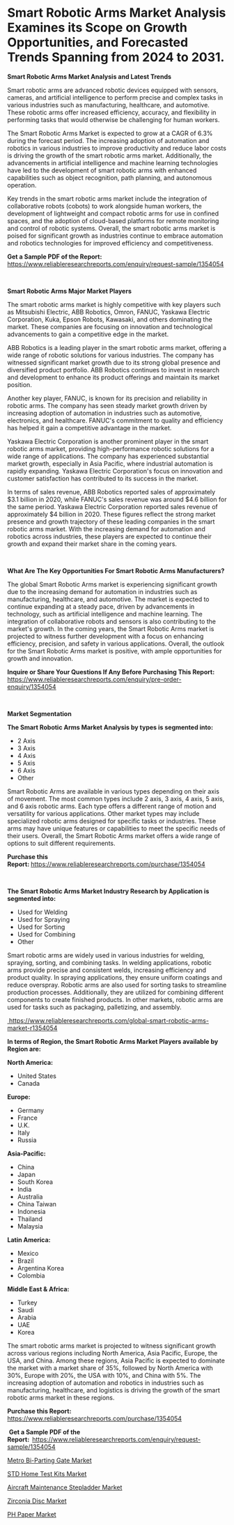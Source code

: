 <p><h1>Smart Robotic Arms Market Analysis Examines its Scope on Growth Opportunities, and Forecasted Trends Spanning from 2024 to 2031.</h1></p><p><strong>Smart Robotic Arms Market Analysis and Latest Trends</strong></p>
<p><p>Smart robotic arms are advanced robotic devices equipped with sensors, cameras, and artificial intelligence to perform precise and complex tasks in various industries such as manufacturing, healthcare, and automotive. These robotic arms offer increased efficiency, accuracy, and flexibility in performing tasks that would otherwise be challenging for human workers.</p><p>The Smart Robotic Arms Market is expected to grow at a CAGR of 6.3% during the forecast period. The increasing adoption of automation and robotics in various industries to improve productivity and reduce labor costs is driving the growth of the smart robotic arms market. Additionally, the advancements in artificial intelligence and machine learning technologies have led to the development of smart robotic arms with enhanced capabilities such as object recognition, path planning, and autonomous operation.</p><p>Key trends in the smart robotic arms market include the integration of collaborative robots (cobots) to work alongside human workers, the development of lightweight and compact robotic arms for use in confined spaces, and the adoption of cloud-based platforms for remote monitoring and control of robotic systems. Overall, the smart robotic arms market is poised for significant growth as industries continue to embrace automation and robotics technologies for improved efficiency and competitiveness.</p></p>
<p><strong>Get a Sample PDF of the Report:&nbsp;</strong> <a href="https://www.reliableresearchreports.com/enquiry/request-sample/1354054">https://www.reliableresearchreports.com/enquiry/request-sample/1354054</a></p>
<p>&nbsp;</p>
<p><strong>Smart Robotic Arms Major Market Players</strong></p>
<p><p>The smart robotic arms market is highly competitive with key players such as Mitsubishi Electric, ABB Robotics, Omron, FANUC, Yaskawa Electric Corporation, Kuka, Epson Robots, Kawasaki, and others dominating the market. These companies are focusing on innovation and technological advancements to gain a competitive edge in the market.</p><p>ABB Robotics is a leading player in the smart robotic arms market, offering a wide range of robotic solutions for various industries. The company has witnessed significant market growth due to its strong global presence and diversified product portfolio. ABB Robotics continues to invest in research and development to enhance its product offerings and maintain its market position.</p><p>Another key player, FANUC, is known for its precision and reliability in robotic arms. The company has seen steady market growth driven by increasing adoption of automation in industries such as automotive, electronics, and healthcare. FANUC's commitment to quality and efficiency has helped it gain a competitive advantage in the market.</p><p>Yaskawa Electric Corporation is another prominent player in the smart robotic arms market, providing high-performance robotic solutions for a wide range of applications. The company has experienced substantial market growth, especially in Asia Pacific, where industrial automation is rapidly expanding. Yaskawa Electric Corporation's focus on innovation and customer satisfaction has contributed to its success in the market.</p><p>In terms of sales revenue, ABB Robotics reported sales of approximately $3.1 billion in 2020, while FANUC's sales revenue was around $4.6 billion for the same period. Yaskawa Electric Corporation reported sales revenue of approximately $4 billion in 2020. These figures reflect the strong market presence and growth trajectory of these leading companies in the smart robotic arms market. With the increasing demand for automation and robotics across industries, these players are expected to continue their growth and expand their market share in the coming years.</p></p>
<p>&nbsp;</p>
<p><strong>What Are The Key Opportunities For Smart Robotic Arms Manufacturers?</strong></p>
<p><p>The global Smart Robotic Arms market is experiencing significant growth due to the increasing demand for automation in industries such as manufacturing, healthcare, and automotive. The market is expected to continue expanding at a steady pace, driven by advancements in technology, such as artificial intelligence and machine learning. The integration of collaborative robots and sensors is also contributing to the market's growth. In the coming years, the Smart Robotic Arms market is projected to witness further development with a focus on enhancing efficiency, precision, and safety in various applications. Overall, the outlook for the Smart Robotic Arms market is positive, with ample opportunities for growth and innovation.</p></p>
<p><strong>Inquire or Share Your Questions If Any Before Purchasing This Report:</strong> <a href="https://www.reliableresearchreports.com/enquiry/pre-order-enquiry/1354054">https://www.reliableresearchreports.com/enquiry/pre-order-enquiry/1354054</a></p>
<p>&nbsp;</p>
<p><strong>Market Segmentation</strong></p>
<p><strong>The Smart Robotic Arms Market Analysis by types is segmented into:</strong></p>
<p><ul><li>2 Axis</li><li>3 Axis</li><li>4 Axis</li><li>5 Axis</li><li>6 Axis</li><li>Other</li></ul></p>
<p><p>Smart Robotic Arms are available in various types depending on their axis of movement. The most common types include 2 axis, 3 axis, 4 axis, 5 axis, and 6 axis robotic arms. Each type offers a different range of motion and versatility for various applications. Other market types may include specialized robotic arms designed for specific tasks or industries. These arms may have unique features or capabilities to meet the specific needs of their users. Overall, the Smart Robotic Arms market offers a wide range of options to suit different requirements.</p></p>
<p><strong>Purchase this Report:&nbsp;</strong><a href="https://www.reliableresearchreports.com/purchase/1354054">https://www.reliableresearchreports.com/purchase/1354054</a></p>
<p>&nbsp;</p>
<p><strong>The Smart Robotic Arms Market Industry Research by Application is segmented into:</strong></p>
<p><ul><li>Used for Welding</li><li>Used for Spraying</li><li>Used for Sorting</li><li>Used for Combining</li><li>Other</li></ul></p>
<p><p>Smart robotic arms are widely used in various industries for welding, spraying, sorting, and combining tasks. In welding applications, robotic arms provide precise and consistent welds, increasing efficiency and product quality. In spraying applications, they ensure uniform coatings and reduce overspray. Robotic arms are also used for sorting tasks to streamline production processes. Additionally, they are utilized for combining different components to create finished products. In other markets, robotic arms are used for tasks such as packaging, palletizing, and assembly.</p></p>
<p><a href="https://www.reliableresearchreports.com/global-smart-robotic-arms-market-r1354054">&nbsp;https://www.reliableresearchreports.com/global-smart-robotic-arms-market-r1354054</a></p>
<p><strong>In terms of Region, the Smart Robotic Arms Market Players available by Region are:</strong></p>
<p>
    <p> <strong> North America: </strong>
        <ul>
            <li>United States</li>
            <li>Canada</li>
        </ul>
        </p> 
    <p> <strong> Europe: </strong>
        <ul>
            <li>Germany</li>
            <li>France</li>
            <li>U.K.</li>
            <li>Italy</li>
            <li>Russia</li>
        </ul>
        </p> 
    <p> <strong> Asia-Pacific: </strong>
        <ul>
            <li>China</li>
            <li>Japan</li>
            <li>South Korea</li>
            <li>India</li>
            <li>Australia</li>
            <li>China Taiwan</li>
            <li>Indonesia</li>
            <li>Thailand</li>
            <li>Malaysia</li>
        </ul>
        </p> 
    <p> <strong> Latin America: </strong>
        <ul>
            <li>Mexico</li>
            <li>Brazil</li>
            <li>Argentina Korea</li>
            <li>Colombia</li>
        </ul>
        </p> 
    <p> <strong> Middle East & Africa: </strong>
        <ul>
            <li>Turkey</li>
            <li>Saudi</li>
            <li>Arabia</li>
            <li>UAE</li>
            <li>Korea</li>
        </ul>
    </p>
    </p>
<p><p>The smart robotic arms market is projected to witness significant growth across various regions including North America, Asia Pacific, Europe, the USA, and China. Among these regions, Asia Pacific is expected to dominate the market with a market share of 35%, followed by North America with 30%, Europe with 20%, the USA with 10%, and China with 5%. The increasing adoption of automation and robotics in industries such as manufacturing, healthcare, and logistics is driving the growth of the smart robotic arms market in these regions.</p></p>
<p><strong>Purchase this Report: </strong><a href="https://www.reliableresearchreports.com/purchase/1354054">https://www.reliableresearchreports.com/purchase/1354054</a></p>
<p>&nbsp;<strong>Get a Sample PDF of the Report:&nbsp;&nbsp;</strong><a href="https://www.reliableresearchreports.com/enquiry/request-sample/1354054">https://www.reliableresearchreports.com/enquiry/request-sample/1354054</a></p>
<p><strong></strong></p>
<p><p><a href="https://github.com/ranaacryptoaddmin/Market-Research-Report-List-1/blob/main/metro-bi-parting-gate-market.md">Metro Bi-Parting Gate Market</a></p><p><a href="https://issuu.com/reportprime-2/docs/std-home-test-kits-market-size-2030.pptx">STD Home Test Kits Market</a></p><p><a href="https://github.com/RoccoManning/Market-Research-Report-List-6/blob/main/aircraft-maintenance-stepladder-market.md">Aircraft Maintenance Stepladder Market</a></p><p><a href="https://issuu.com/reportprime-2/docs/zirconia-disc-market-size-2030.pptx">Zirconia Disc Market</a></p><p><a href="https://issuu.com/reportprime-2/docs/ph-paper-market-size-2030.pptx">PH Paper Market</a></p></p>